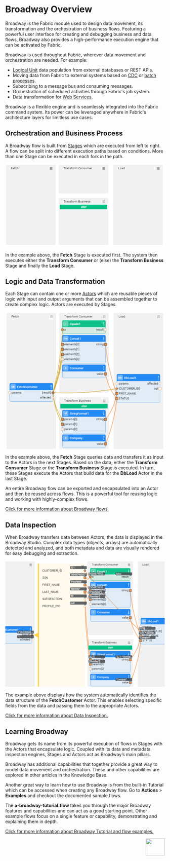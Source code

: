 # Broadway Overview


Broadway is the Fabric module used to design data movement, its transformation and the orchestration of business flows. Featuring a powerful user interface for creating and debugging business and data flows, Broadway also provides a high-performance execution engine that can be activated by Fabric.

Broadway is used throughout Fabric, wherever data movement and orchestration are needed. For example:
* [Logical Unit](/articles/03_logical_units/01_LU_overview.md) data population from external databases or REST APIs.
* Moving data from Fabric to external systems based on [CDC](/articles/18_fabric_cdc/01_change_data_capture_overview.md) or [batch processes](/articles/20_jobs_and_batch_services/11_batch_process_overview.md).
* Subscribing to a message bus and consuming messages.
* Orchestration of scheduled activities through Fabric's job system.
* Data transformation for [Web Services](/articles/15_web_services_and_graphit/01_web_services_overview.md).

Broadway is a flexible engine and is seamlessly integrated into the Fabric command system. Its power can be leveraged anywhere in Fabric's architecture layers for limitless use cases.


## Orchestration and Business Process

A Broadway flow is built from [Stages](19_broadway_flow_stages.md) which are executed from left to right. A flow can be split into different execution paths based on conditions. More than one Stage can be executed in each fork in the path.

<img src="images/Broadway_flow.png" alt="image" style="zoom:80%;" />

In the example above, the **Fetch** Stage is executed first. The system then executes either the **Transform Consumer** or (else) the **Transform Business** Stage and finally the **Load** Stage.


## Logic and Data Transformation

Each Stage can contain one or more [Actors](03_broadway_actor.md) which are reusable pieces of logic with input and output arguments that can be assembled together to create complex logic. Actors are executed by Stages.

<img src="images/Broadway_actors.png" alt="image" style="zoom:80%;" />

In the example above, the **Fetch** Stage queries data and transfers it as input to the Actors in the next Stages. Based on the data, either the **Transform Consumer** Stage or the **Transform Business** Stage is executed. In turn, these Stages execute the Actors that build data for the **DbLoad** Actor in the last Stage.

An entire Broadway flow can be exported and encapsulated into an Actor and then be reused across flows. This is a powerful tool for reusing logic and working with highly-complex flows.

[Click for more information about Broadway flows.](02a_broadway_flow_overview.md)


## Data Inspection

When Broadway transfers data between Actors, the data is displayed in the Broadway Studio. Complex data types (objects, arrays) are automatically detected and analyzed, and both metadata and data are visually rendered for easy debugging and extraction.

<img src="images/Broadway_data_inspection.png" alt="image" style="zoom:80%;" />

The example above displays how the system automatically identifies the data structure of the **FetchCustomer** Actor. This enables selecting specific fields from the data and passing them to the appropriate Actors.

[Click for more information about Data Inspection.](27_broadway_data_inspection.md)


## Learning Broadway

Broadway gets its name from its powerful execution of flows in Stages with the Actors that encapsulate logic. Coupled with its data and metadata inspection engines, Stages and Actors act as Broadway’s main pillars.

Broadway has additional capabilities that together provide a great way to model data movement and orchestration. These and other capabilities are explored in other articles in the Knowledge Base.

Another great way to learn how to use Broadway is from the built-in Tutorial which can be accessed when creating any Broadway flow. Go to **Actions** > **Examples** and checkout the documented sample flows.

The **a-broadway-tutorial.flow** takes you through the major Broadway features and capabilities and can act as a good starting point. Other example flows focus on a single feature or capability, demonstrating and explaining them in depth.

[Click for more information about Broadway Tutorial and flow examples.](17_tutorial_and_flow_examples.md)


[<img align="right" width="60" height="54" src="/articles/images/Next.png">](02_broadway_high_level_components.md)
